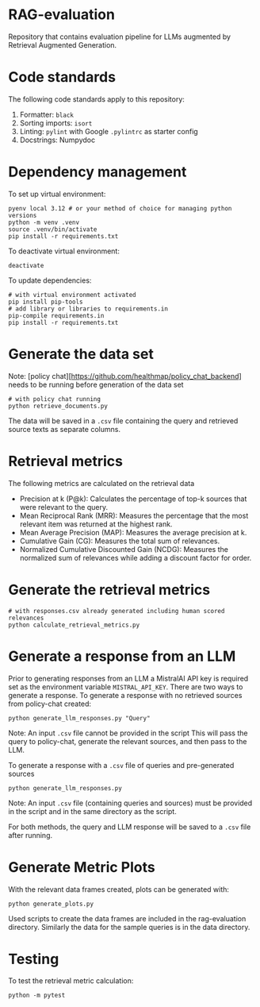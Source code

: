 # RAG-evaluation
Repository that contains evaluation pipeline for LLMs augmented by Retrieval Augmented Generation.

# Code standards

The following code standards apply to this repository:

1. Formatter: `black`
2. Sorting imports: `isort`
3. Linting: `pylint` with Google `.pylintrc` as starter config
4. Docstrings: Numpydoc

# Dependency management

To set up virtual environment:

```
pyenv local 3.12 # or your method of choice for managing python versions
python -m venv .venv
source .venv/bin/activate
pip install -r requirements.txt
```

To deactivate virtual environment:

```
deactivate
```

To update dependencies:

```
# with virtual environment activated
pip install pip-tools
# add library or libraries to requirements.in
pip-compile requirements.in
pip install -r requirements.txt

```
# Generate the data set

Note: [policy chat][https://github.com/healthmap/policy_chat_backend] needs to be running before generation of the data set
````
# with policy chat running
python retrieve_documents.py
````
The data will be saved in a ``.csv`` file containing the query and retrieved source texts as separate columns.

# Retrieval metrics
The following metrics are calculated on the retrieval data
  * Precision at k (P@k): Calculates the percentage of top-k sources that were relevant to the query.
  * Mean Reciprocal Rank (MRR): Measures the percentage that the most relevant item was returned at the highest rank.
  * Mean Average Precision (MAP): Measures the average precision at k.
  * Cumulative Gain (CG): Measures the total sum of relevances.
  * Normalized Cumulative Discounted Gain (NCDG): Measures the normalized sum of relevances while adding a discount factor for order.


# Generate the retrieval metrics
```
# with responses.csv already generated including human scored relevances
python calculate_retrieval_metrics.py
```

# Generate a response from an LLM
Prior to generating responses from an LLM a MistralAI API key is required set as the environment variable ```MISTRAL_API_KEY```.
There are two ways to generate a response.
To generate a response with no retrieved sources from policy-chat created:

```
python generate_llm_responses.py "Query"
```

Note: An input ``.csv`` file cannot be provided in the script
This will pass the query to policy-chat, generate the relevant sources, and then pass to the LLM.

To generate a response with a ``.csv`` file of queries and pre-generated sources

```
python generate_llm_responses.py
```

Note: An input ``.csv`` file (containing queries and sources) must be provided in the script and in the same directory as the script.

For both methods, the query and LLM response will be saved to a ``.csv`` file after running.


# Generate Metric Plots
With the relevant data frames created, plots can be generated with:

```
python generate_plots.py
```

Used scripts to create the data frames are included in the rag-evaluation directory. Similarly the data for the sample queries is in the data directory. 


# Testing
To test the retrieval metric calculation:

```
python -m pytest
```
